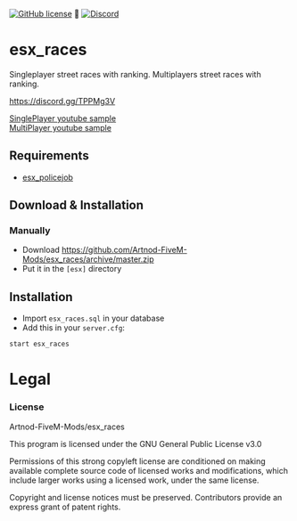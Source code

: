 [![GitHub license](https://img.shields.io/github/license/Artnod-FiveM-Mods/esx_races.svg)](https://github.com/Artnod-FiveM-Mods/esx_races/blob/master/LICENSE) :small_blue_diamond: 
[![Discord](https://img.shields.io/discord/436197783331012629.svg)](https://discord.gg/TPPMg3V)  

# esx_races
Singleplayer street races with ranking.
Multiplayers street races with ranking.



 
https://discord.gg/TPPMg3V  

[SinglePlayer youtube sample](https://gaming.youtube.com/watch?v=8cwoR1DLpC8)  
[MultiPlayer youtube sample](https://gaming.youtube.com/watch?v=MWpTtpQ7X-o)  

## Requirements
 - [esx_policejob](https://github.com/ESX-Org/esx_policejob)

## Download & Installation

### Manually
- Download https://github.com/Artnod-FiveM-Mods/esx_races/archive/master.zip
- Put it in the `[esx]` directory

## Installation
- Import `esx_races.sql` in your database
- Add this in your `server.cfg`:

```
start esx_races
```

# Legal
### License
Artnod-FiveM-Mods/esx_races  

This program is licensed under the GNU General Public License v3.0  

Permissions of this strong copyleft license are conditioned on making available complete source code of licensed works and modifications, which include larger works using a licensed work, under the same license.  

Copyright and license notices must be preserved. Contributors provide an express grant of patent rights.
